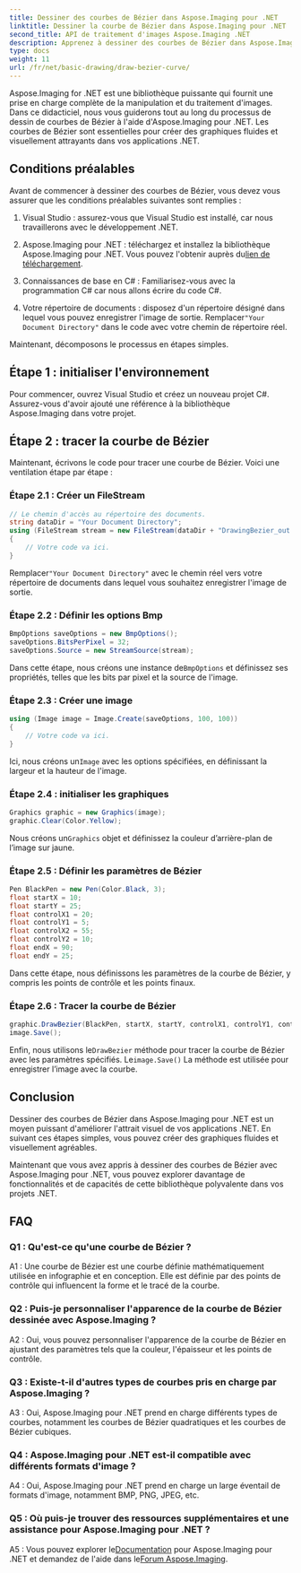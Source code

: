 ```yaml
---
title: Dessiner des courbes de Bézier dans Aspose.Imaging pour .NET
linktitle: Dessiner la courbe de Bézier dans Aspose.Imaging pour .NET
second_title: API de traitement d'images Aspose.Imaging .NET
description: Apprenez à dessiner des courbes de Bézier dans Aspose.Imaging pour .NET. Améliorez vos graphiques .NET avec ce guide étape par étape.
type: docs
weight: 11
url: /fr/net/basic-drawing/draw-bezier-curve/
---
```

Aspose.Imaging for .NET est une bibliothèque puissante qui fournit une prise en charge complète de la manipulation et du traitement d'images. Dans ce didacticiel, nous vous guiderons tout au long du processus de dessin de courbes de Bézier à l'aide d'Aspose.Imaging pour .NET. Les courbes de Bézier sont essentielles pour créer des graphiques fluides et visuellement attrayants dans vos applications .NET.

## Conditions préalables

Avant de commencer à dessiner des courbes de Bézier, vous devez vous assurer que les conditions préalables suivantes sont remplies :

1. Visual Studio : assurez-vous que Visual Studio est installé, car nous travaillerons avec le développement .NET.

2.  Aspose.Imaging pour .NET : téléchargez et installez la bibliothèque Aspose.Imaging pour .NET. Vous pouvez l'obtenir auprès du[lien de téléchargement](https://releases.aspose.com/imaging/net/).

3. Connaissances de base en C# : Familiarisez-vous avec la programmation C# car nous allons écrire du code C#.

4.  Votre répertoire de documents : disposez d'un répertoire désigné dans lequel vous pouvez enregistrer l'image de sortie. Remplacer`"Your Document Directory"` dans le code avec votre chemin de répertoire réel.

Maintenant, décomposons le processus en étapes simples.

## Étape 1 : initialiser l'environnement

Pour commencer, ouvrez Visual Studio et créez un nouveau projet C#. Assurez-vous d'avoir ajouté une référence à la bibliothèque Aspose.Imaging dans votre projet.

## Étape 2 : tracer la courbe de Bézier

Maintenant, écrivons le code pour tracer une courbe de Bézier. Voici une ventilation étape par étape :

### Étape 2.1 : Créer un FileStream

```csharp
// Le chemin d'accès au répertoire des documents.
string dataDir = "Your Document Directory";
using (FileStream stream = new FileStream(dataDir + "DrawingBezier_out.bmp", FileMode.Create))
{
    // Votre code va ici.
}
```

 Remplacer`"Your Document Directory"` avec le chemin réel vers votre répertoire de documents dans lequel vous souhaitez enregistrer l'image de sortie.

### Étape 2.2 : Définir les options Bmp

```csharp
BmpOptions saveOptions = new BmpOptions();
saveOptions.BitsPerPixel = 32;
saveOptions.Source = new StreamSource(stream);
```

 Dans cette étape, nous créons une instance de`BmpOptions` et définissez ses propriétés, telles que les bits par pixel et la source de l'image.

### Étape 2.3 : Créer une image

```csharp
using (Image image = Image.Create(saveOptions, 100, 100))
{
    // Votre code va ici.
}
```

 Ici, nous créons un`Image` avec les options spécifiées, en définissant la largeur et la hauteur de l'image.

### Étape 2.4 : initialiser les graphiques

```csharp
Graphics graphic = new Graphics(image);
graphic.Clear(Color.Yellow);
```

 Nous créons un`Graphics` objet et définissez la couleur d’arrière-plan de l’image sur jaune.

### Étape 2.5 : Définir les paramètres de Bézier

```csharp
Pen BlackPen = new Pen(Color.Black, 3);
float startX = 10;
float startY = 25;
float controlX1 = 20;
float controlY1 = 5;
float controlX2 = 55;
float controlY2 = 10;
float endX = 90;
float endY = 25;
```

Dans cette étape, nous définissons les paramètres de la courbe de Bézier, y compris les points de contrôle et les points finaux.

### Étape 2.6 : Tracer la courbe de Bézier

```csharp
graphic.DrawBezier(BlackPen, startX, startY, controlX1, controlY1, controlX2, controlY2, endX, endY);
image.Save();
```

 Enfin, nous utilisons le`DrawBezier` méthode pour tracer la courbe de Bézier avec les paramètres spécifiés. Le`image.Save()` La méthode est utilisée pour enregistrer l’image avec la courbe.

## Conclusion

Dessiner des courbes de Bézier dans Aspose.Imaging pour .NET est un moyen puissant d'améliorer l'attrait visuel de vos applications .NET. En suivant ces étapes simples, vous pouvez créer des graphiques fluides et visuellement agréables.

Maintenant que vous avez appris à dessiner des courbes de Bézier avec Aspose.Imaging pour .NET, vous pouvez explorer davantage de fonctionnalités et de capacités de cette bibliothèque polyvalente dans vos projets .NET.

## FAQ

### Q1 : Qu'est-ce qu'une courbe de Bézier ?

A1 : Une courbe de Bézier est une courbe définie mathématiquement utilisée en infographie et en conception. Elle est définie par des points de contrôle qui influencent la forme et le tracé de la courbe.

### Q2 : Puis-je personnaliser l'apparence de la courbe de Bézier dessinée avec Aspose.Imaging ?

A2 : Oui, vous pouvez personnaliser l'apparence de la courbe de Bézier en ajustant des paramètres tels que la couleur, l'épaisseur et les points de contrôle.

### Q3 : Existe-t-il d'autres types de courbes pris en charge par Aspose.Imaging ?

A3 : Oui, Aspose.Imaging pour .NET prend en charge différents types de courbes, notamment les courbes de Bézier quadratiques et les courbes de Bézier cubiques.

### Q4 : Aspose.Imaging pour .NET est-il compatible avec différents formats d'image ?

A4 : Oui, Aspose.Imaging pour .NET prend en charge un large éventail de formats d'image, notamment BMP, PNG, JPEG, etc.

### Q5 : Où puis-je trouver des ressources supplémentaires et une assistance pour Aspose.Imaging pour .NET ?

 A5 : Vous pouvez explorer le[Documentation](https://reference.aspose.com/imaging/net/) pour Aspose.Imaging pour .NET et demandez de l'aide dans le[Forum Aspose.Imaging](https://forum.aspose.com/).